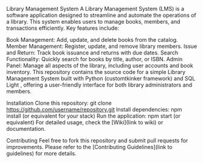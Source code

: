 Library Management System
A Library Management System (LMS) is a software application designed to streamline and automate the operations of a library. This system enables users to manage books, members, and transactions efficiently. Key features include:

Book Management: Add, update, and delete books from the catalog.
Member Management: Register, update, and remove library members.
Issue and Return: Track book issuance and returns with due dates.
Search Functionality: Quickly search for books by title, author, or ISBN.
Admin Panel: Manage all aspects of the library, including user accounts and book inventory.
This repository contains the source code for a simple Library Management System built with Python (customtkinker framework) and SQL Light , offering a user-friendly interface for both library administrators and members.

Installation
Clone this repository:
git clone https://github.com/username/repository.git
Install dependencies:
npm install (or equivalent for your stack)
Run the application:
npm start (or equivalent)
For detailed usage, check the [Wiki](link to wiki) or documentation.

Contributing
Feel free to fork this repository and submit pull requests for improvements. Please refer to the [Contributing Guidelines](link to guidelines) for more details.
